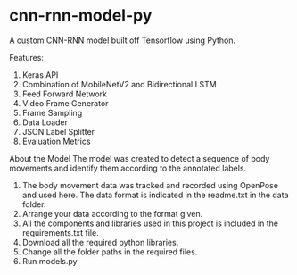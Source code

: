 # cnn-rnn-model-py
A custom CNN-RNN model built off Tensorflow using Python.

Features:
1. Keras API
2. Combination of MobileNetV2 and Bidirectional LSTM
4. Feed Forward Network
5. Video Frame Generator
6. Frame Sampling
7. Data Loader
8. JSON Label Splitter
10. Evaluation Metrics

About the Model
The model was created to detect a sequence of body movements and identify them according to the annotated labels.
1. The body movement data was tracked and recorded using OpenPose and used here. The data format is indicated in the readme.txt in the data folder.
2. Arrange your data according to the format given.
3. All the components and libraries used in this project is included in the requirements.txt file.
4. Download all the required python libraries.
5. Change all the folder paths in the required files.
6. Run models.py 

